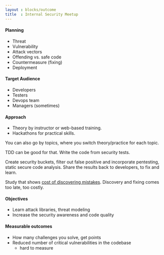 ```yaml
---
layout : blocks/outcome
title  : Internal Security Meetup
---
```


#### Planning

- Threat
- Vulnerability
- Attack vectors
- Offending vs. safe code
- Countermeasure (fixing)
- Deployment

#### Target Audience

- Developers
- Testers
- Devops team
- Managers (sometimes)

#### Approach

- Theory by instructor or web-based training.
- Hackathons for practical skills.

You can also go by topics, where you switch theory/practice for each
topic.

TDD can be good for that. Write the code from security tests.

Create security buckets, filter out false positive and incorporate
pentesting, static secure code analysis. Share the results back to
developers, to fix and learn.

Study that shows
[cost of discovering mistakes](https://espincorp.wordpress.com/tag/sdlc-bugs/).
Discovery and fixing comes too late, too costly.

#### Objectives

- Learn attack libraries, threat modeling
- Increase the security awareness and code quality

#### Measurable outcomes

- How many challenges you solve, get points
- Reduced number of critical vulnerabilities in the codebase
  - hard to measure
